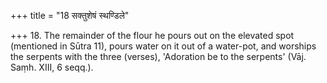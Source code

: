+++
title = "18 सक्तुशेषं स्थण्डिले"

+++
18. The remainder of the flour he pours out on the elevated spot (mentioned in Sūtra 11), pours water on it out of a water-pot, and worships the serpents with the three (verses), 'Adoration be to the serpents' (Vāj. Saṃh. XIII, 6 seqq.).
